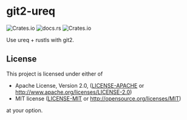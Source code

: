 # git2-ureq

![Crates.io](https://img.shields.io/crates/v/git2-ureq?style=flat-square)
![docs.rs](https://img.shields.io/docsrs/git2-ureq?style=flat-square)
![Crates.io](https://img.shields.io/crates/l/git2-ureq?style=flat-square)

Use ureq + rustls with git2.

## License

This project is licensed under either of

* Apache License, Version 2.0, ([LICENSE-APACHE](LICENSE-APACHE) or http://www.apache.org/licenses/LICENSE-2.0)
* MIT license ([LICENSE-MIT](LICENSE-MIT) or http://opensource.org/licenses/MIT)

at your option.
